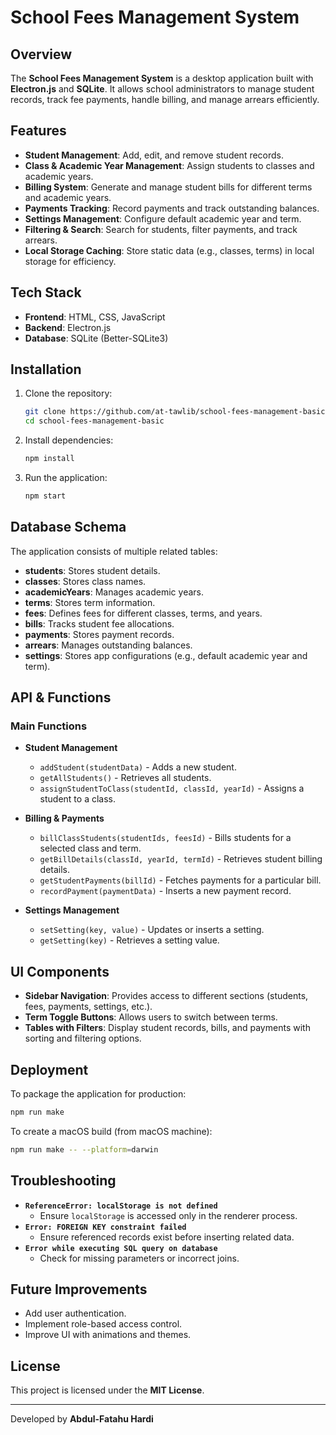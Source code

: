 # School Fees Management System

## Overview

The **School Fees Management System** is a desktop application built with **Electron.js** and **SQLite**. It allows school administrators to manage student records, track fee payments, handle billing, and manage arrears efficiently.

## Features

- **Student Management**: Add, edit, and remove student records.
- **Class & Academic Year Management**: Assign students to classes and academic years.
- **Billing System**: Generate and manage student bills for different terms and academic years.
- **Payments Tracking**: Record payments and track outstanding balances.
- **Settings Management**: Configure default academic year and term.
- **Filtering & Search**: Search for students, filter payments, and track arrears.
- **Local Storage Caching**: Store static data (e.g., classes, terms) in local storage for efficiency.

## Tech Stack

- **Frontend**: HTML, CSS, JavaScript
- **Backend**: Electron.js
- **Database**: SQLite (Better-SQLite3)

## Installation

1. Clone the repository:
   ```sh
   git clone https://github.com/at-tawlib/school-fees-management-basic
   cd school-fees-management-basic
   ```
2. Install dependencies:
   ```sh
   npm install
   ```
3. Run the application:
   ```sh
   npm start
   ```

## Database Schema

The application consists of multiple related tables:

- **students**: Stores student details.
- **classes**: Stores class names.
- **academicYears**: Manages academic years.
- **terms**: Stores term information.
- **fees**: Defines fees for different classes, terms, and years.
- **bills**: Tracks student fee allocations.
- **payments**: Stores payment records.
- **arrears**: Manages outstanding balances.
- **settings**: Stores app configurations (e.g., default academic year and term).

## API & Functions

### **Main Functions**

- **Student Management**

  - `addStudent(studentData)` - Adds a new student.
  - `getAllStudents()` - Retrieves all students.
  - `assignStudentToClass(studentId, classId, yearId)` - Assigns a student to a class.

- **Billing & Payments**

  - `billClassStudents(studentIds, feesId)` - Bills students for a selected class and term.
  - `getBillDetails(classId, yearId, termId)` - Retrieves student billing details.
  - `getStudentPayments(billId)` - Fetches payments for a particular bill.
  - `recordPayment(paymentData)` - Inserts a new payment record.

- **Settings Management**

  - `setSetting(key, value)` - Updates or inserts a setting.
  - `getSetting(key)` - Retrieves a setting value.

## UI Components

- **Sidebar Navigation**: Provides access to different sections (students, fees, payments, settings, etc.).
- **Term Toggle Buttons**: Allows users to switch between terms.
- **Tables with Filters**: Display student records, bills, and payments with sorting and filtering options.

## Deployment

To package the application for production:

```sh
npm run make
```

To create a macOS build (from macOS machine):

```sh
npm run make -- --platform=darwin
```

## Troubleshooting

- **`ReferenceError: localStorage is not defined`**
  - Ensure `localStorage` is accessed only in the renderer process.
- **`Error: FOREIGN KEY constraint failed`**
  - Ensure referenced records exist before inserting related data.
- **`Error while executing SQL query on database`**
  - Check for missing parameters or incorrect joins.

## Future Improvements

- Add user authentication.
- Implement role-based access control.
- Improve UI with animations and themes.

## License

This project is licensed under the **MIT License**.

---

Developed by **Abdul-Fatahu Hardi**

